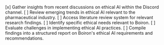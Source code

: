 [x] Gather insights from recent discussions on ethical AI within the Discord channel.
[ ] Review emerging trends in ethical AI relevant to the pharmaceutical industry.
[ ] Access literature review system for relevant research findings.
[ ] Identify specific ethical needs relevant to Boiron.
[ ] Evaluate challenges in implementing ethical AI practices.
[ ] Compile findings into a structured report on Boiron's ethical AI requirements and recommendations.